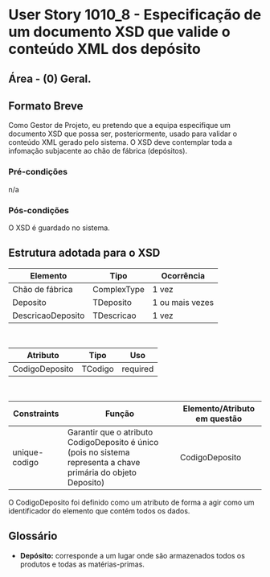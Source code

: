 # User Story 1010_8 - Especificação de um documento XSD que valide o conteúdo XML dos depósito

## Área - (0) Geral.

## Formato Breve

Como Gestor de Projeto, eu pretendo que a equipa especifique um documento XSD que possa ser, posteriormente, usado para validar o conteúdo XML gerado pelo sistema.
O XSD deve contemplar toda a infomação subjacente ao chão de fábrica (depósitos).

### Pré-condições

n/a

### Pós-condições

O XSD é guardado no sistema.



## Estrutura adotada para o XSD

| Elemento          | Tipo        | Ocorrência      |
| ----------------- | ----------- | --------------- |
| Chão de fábrica   | ComplexType | 1 vez           |
| Deposito          | TDeposito   | 1 ou mais vezes |
| DescricaoDeposito | TDescricao  | 1 vez           |

​    

| Atributo       | Tipo    | Uso      |
| -------------- | ------- | -------- |
| CodigoDeposito | TCodigo | required |

​     

| Constraints   | Função                                                       | Elemento/Atributo em questão |
| ------------- | ------------------------------------------------------------ | ---------------------------- |
| unique-codigo | Garantir que o atributo CodigoDeposito é único (pois no sistema representa a chave primária do objeto Deposito) | CodigoDeposito               |



O CodigoDeposito foi definido como um atributo de forma a agir como um identificador do elemento que contém todos os dados.



## Glossário

- **Depósito:** corresponde a um lugar onde são armazenados todos os produtos e todas as matérias-primas.